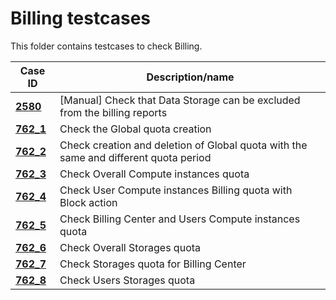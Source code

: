 # Billing testcases

This folder contains testcases to check Billing.

| Case ID                   | Description/name |
|---------------------------|---|
| [**2580**](2580.md) | [Manual] Check that Data Storage can be excluded from the billing reports |
| [**762_1**](762/762_1.md) | Check the Global quota creation |
| [**762_2**](762/762_2.md) | Check creation and deletion of Global quota with the same and different quota period |
| [**762_3**](762/762_3.md) | Check Overall Compute instances quota |
| [**762_4**](762/762_4.md) | Check User Compute instances Billing quota with Block action |
| [**762_5**](762/762_5.md) | Check Billing Center and Users Compute instances quota |
| [**762_6**](762/762_6.md) | Check Overall Storages quota |
| [**762_7**](762/762_7.md) | Check Storages quota for Billing Center |
| [**762_8**](762/762_8.md) | Check Users Storages quota |
